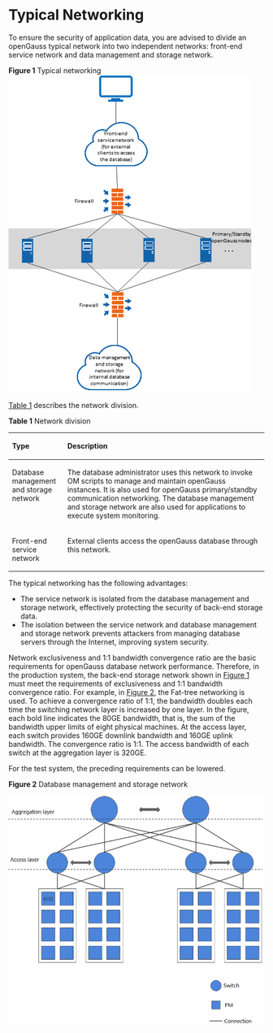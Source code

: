 # Typical Networking<a name="EN-US_TOPIC_0241702873"></a>

To ensure the security of application data, you are advised to divide an openGauss typical network into two independent networks: front-end service network and data management and storage network.

**Figure  1**  Typical networking<a name="en-us_topic_0085434654_en-us_topic_0059782024_fa885dc600f6a4c38860244454d95c7e4"></a>  
![](figures/typical-networking.png "typical-networking")

[Table 1](#en-us_topic_0085434654_en-us_topic_0059782024_tb80dc4a120b64f6093f63535ce9998ef)  describes the network division.

**Table  1**  Network division

<a name="en-us_topic_0085434654_en-us_topic_0059782024_tb80dc4a120b64f6093f63535ce9998ef"></a>
<table><thead align="left"><tr id="en-us_topic_0085434654_en-us_topic_0059782024_r157fdb513ba046169c041938f8315c67"><th class="cellrowborder" valign="top" width="21.62%" id="mcps1.2.3.1.1"><p id="en-us_topic_0085434654_en-us_topic_0059782024_a0eca89497f4e4f1a9a06630ed6d6342d"><a name="en-us_topic_0085434654_en-us_topic_0059782024_a0eca89497f4e4f1a9a06630ed6d6342d"></a><a name="en-us_topic_0085434654_en-us_topic_0059782024_a0eca89497f4e4f1a9a06630ed6d6342d"></a>Type</p>
</th>
<th class="cellrowborder" valign="top" width="78.38000000000001%" id="mcps1.2.3.1.2"><p id="en-us_topic_0085434654_en-us_topic_0059782024_a5f2a39fe351c4e9da8c5f8726e62f0b9"><a name="en-us_topic_0085434654_en-us_topic_0059782024_a5f2a39fe351c4e9da8c5f8726e62f0b9"></a><a name="en-us_topic_0085434654_en-us_topic_0059782024_a5f2a39fe351c4e9da8c5f8726e62f0b9"></a>Description</p>
</th>
</tr>
</thead>
<tbody><tr id="en-us_topic_0085434654_en-us_topic_0059782024_rc849bac0400340e4b0844f155986cf8e"><td class="cellrowborder" valign="top" width="21.62%" headers="mcps1.2.3.1.1 "><p id="en-us_topic_0085434654_en-us_topic_0059782024_a47067c6256d64ec9a78c551a2e408a32"><a name="en-us_topic_0085434654_en-us_topic_0059782024_a47067c6256d64ec9a78c551a2e408a32"></a><a name="en-us_topic_0085434654_en-us_topic_0059782024_a47067c6256d64ec9a78c551a2e408a32"></a>Database management and storage network</p>
</td>
<td class="cellrowborder" valign="top" width="78.38000000000001%" headers="mcps1.2.3.1.2 "><p id="p13825610164710"><a name="p13825610164710"></a><a name="p13825610164710"></a>The database administrator uses this network to invoke OM scripts to manage and maintain openGauss instances. It is also used for <span id="text6273337182014"><a name="text6273337182014"></a><a name="text6273337182014"></a>openGauss</span> primary/standby communication networking. The database management and storage network are also used for applications to execute system monitoring.</p>
</td>
</tr>
<tr id="en-us_topic_0085434654_en-us_topic_0059782024_r8ce2e458c24243cd8e5035626c37982d"><td class="cellrowborder" valign="top" width="21.62%" headers="mcps1.2.3.1.1 "><p id="en-us_topic_0085434654_en-us_topic_0059782024_en-us_topic_0009209708_p760730711167"><a name="en-us_topic_0085434654_en-us_topic_0059782024_en-us_topic_0009209708_p760730711167"></a><a name="en-us_topic_0085434654_en-us_topic_0059782024_en-us_topic_0009209708_p760730711167"></a>Front-end service network</p>
</td>
<td class="cellrowborder" valign="top" width="78.38000000000001%" headers="mcps1.2.3.1.2 "><p id="en-us_topic_0085434654_en-us_topic_0059782024_a25190193e921462d9eae93aa756ef832"><a name="en-us_topic_0085434654_en-us_topic_0059782024_a25190193e921462d9eae93aa756ef832"></a><a name="en-us_topic_0085434654_en-us_topic_0059782024_a25190193e921462d9eae93aa756ef832"></a>External clients access the <span id="text17105438192010"><a name="text17105438192010"></a><a name="text17105438192010"></a>openGauss</span> database through this network.</p>
</td>
</tr>
</tbody>
</table>

The typical networking has the following advantages:

-   The service network is isolated from the database management and storage network, effectively protecting the security of back-end storage data.
-   The isolation between the service network and database management and storage network prevents attackers from managing database servers through the Internet, improving system security.

Network exclusiveness and 1:1 bandwidth convergence ratio are the basic requirements for openGauss database network performance. Therefore, in the production system, the back-end storage network shown in  [Figure 1](#en-us_topic_0085434654_en-us_topic_0059782024_fa885dc600f6a4c38860244454d95c7e4)  must meet the requirements of exclusiveness and 1:1 bandwidth convergence ratio. For example, in  [Figure 2](#en-us_topic_0085434654_en-us_topic_0059782024_fig397545395542), the Fat-tree networking is used. To achieve a convergence ratio of 1:1, the bandwidth doubles each time the switching network layer is increased by one layer. In the figure, each bold line indicates the 80GE bandwidth, that is, the sum of the bandwidth upper limits of eight physical machines. At the access layer, each switch provides 160GE downlink bandwidth and 160GE uplink bandwidth. The convergence ratio is 1:1. The access bandwidth of each switch at the aggregation layer is 320GE.

For the test system, the preceding requirements can be lowered.

**Figure  2**  Database management and storage network<a name="en-us_topic_0085434654_en-us_topic_0059782024_fig397545395542"></a>  


![](figures/opengauss网络组网示例.png)

